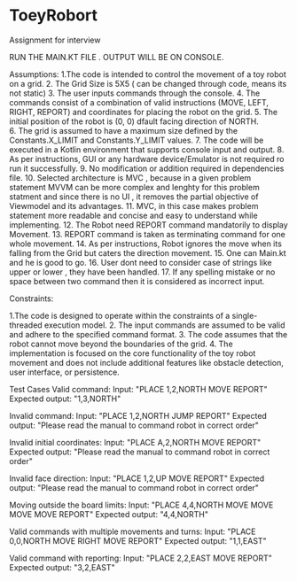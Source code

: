 # ToeyRobort
Assignment for interview

RUN THE MAIN.KT FILE .
OUTPUT WILL BE ON CONSOLE.


Assumptions:
1.The code is intended to control the movement of a toy robot on a grid.
2. The Grid Size is 5X5 ( can be changed through code, means its not static)
3. The user inputs commands through the console.
4. The commands consist of a combination of valid instructions (MOVE, LEFT, RIGHT, REPORT) and coordinates for placing the robot on the grid.
5. The initial position of the robot is (0, 0) dfault facing direction of NORTH.  
6. The grid is assumed to have a maximum size defined by the Constants.X_LIMIT and Constants.Y_LIMIT values.
7. The code will be executed in a Kotlin environment that supports console input and output.
8. As per instructions, GUI or any hardware device/Emulator is not required ro run it successfully.
9. No modification or addition required in dependencies file.
10. Selected architecture is MVC , because in a given problem statement MVVM can be more complex and lenghty for this problem statment 
and since there is no UI , it removes the partial objective of Viewmodel and its advantages. 
11. MVC, in this case makes problem statement more readable and concise and easy to understand while implementing.
12. The Robot need REPORT command mandatorily to display Movement. 
13. REPORT command is taken as terminating command for one whole movement.
14. As per instructions, Robot ignores the move when its falling from the Grid but caters the direction movement.
15. One can Main.kt and he is good to go.
16. User dont need to consider case of strings like upper or lower , they have been handled.
17. If any spelling mistake or no space between two command then it is considered as incorrect input.


Constraints:

1.The code is designed to operate within the constraints of a single-threaded execution model.
2. The input commands are assumed to be valid and adhere to the specified command format.
3. The code assumes that the robot cannot move beyond the boundaries of the grid.
4. The implementation is focused on the core functionality of the toy robot movement and does not include additional features like obstacle detection, user interface, or persistence.

Test Cases 
Valid command:
Input: "PLACE 1,2,NORTH MOVE REPORT"
Expected output: "1,3,NORTH"

Invalid command:
Input: "PLACE 1,2,NORTH JUMP REPORT"
Expected output: "Please read the manual to command robot in correct order"

Invalid initial coordinates:
Input: "PLACE A,2,NORTH MOVE REPORT"
Expected output: "Please read the manual to command robot in correct order"

Invalid face direction:
Input: "PLACE 1,2,UP MOVE REPORT"
Expected output: "Please read the manual to command robot in correct order"

Moving outside the board limits:
Input: "PLACE 4,4,NORTH MOVE MOVE MOVE MOVE REPORT"
Expected output: "4,4,NORTH"

Valid commands with multiple movements and turns:
Input: "PLACE 0,0,NORTH MOVE RIGHT MOVE REPORT"
Expected output: "1,1,EAST"

Valid command with reporting:
Input: "PLACE 2,2,EAST MOVE REPORT"
Expected output: "3,2,EAST"
